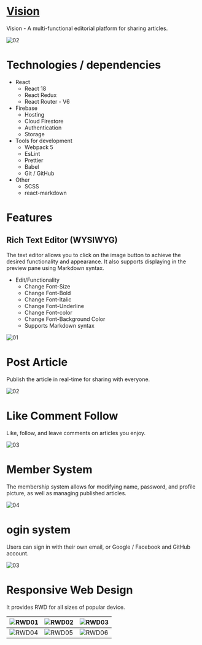 # [Vision](https://project-vision-5d7ae.web.app/)

Vision - A multi-functional editorial platform for sharing articles.


![02](https://user-images.githubusercontent.com/84265782/223356512-cf306b27-7236-4406-b680-0254aa787709.png)

# Technologies / dependencies

-   React
    -   React 18
    -   React Redux
    -   React Router - V6
-   Firebase
    -   Hosting
    -   Cloud Firestore
    -   Authentication
    -   Storage
-   Tools for development
    -   Webpack 5
    -   EsLint
    -   Prettier
    -   Babel
    -   Git / GitHub
-   Other
    -   SCSS
    -   react-markdown

# Features

## Rich Text Editor (WYSIWYG)

The text editor allows you to click on the image button to achieve the desired functionality and appearance. It also supports displaying in the preview pane using Markdown syntax.
-   Edit/Functionality
    -   Change Font-Size
    -   Change Font-Bold
    -   Change Font-Italic
    -   Change Font-Underline
    -   Change Font-color
    -   Change Font-Background Color
    -   Supports Markdown syntax

![01](https://user-images.githubusercontent.com/84265782/223608484-b6ba8d9b-f2a5-472b-9d17-a208486e97e8.gif)

# Post Article
Publish the article in real-time for sharing with everyone.

![02](https://user-images.githubusercontent.com/84265782/223608505-398d02ce-b0e0-4ba6-8505-5b64429aeb8a.gif)

# Like Comment Follow
Like, follow, and leave comments on articles you enjoy.

![03](https://user-images.githubusercontent.com/84265782/223608590-29b50d53-e5a0-47c0-81fa-7e73cfba2757.gif)

# Member System
The membership system allows for modifying name, password, and profile picture, as well as managing published articles.

![04](https://user-images.githubusercontent.com/84265782/223608654-d4da810a-082d-4655-ac96-62d858c4091f.gif)

# ogin system
Users can sign in with their own email, or Google / Facebook and GitHub account.

![03](https://user-images.githubusercontent.com/84265782/223609089-286f64cf-1da8-4574-8df0-f87a46764feb.png)

# Responsive Web Design
It provides RWD for all sizes of popular device.

|![RWD01](https://user-images.githubusercontent.com/84265782/223634318-b3eff1c9-88a9-49f9-b211-3af62dba72c6.png)|![RWD02](https://user-images.githubusercontent.com/84265782/223634343-2b0ebdae-f87b-46f0-94bb-aeb7bb5a7ffd.png)|![RWD03](https://user-images.githubusercontent.com/84265782/223634357-3d9c2e60-9872-4466-baf5-35d1beb5f9c3.png)|
| -------- | -------- | -------- |
|![RWD04](https://user-images.githubusercontent.com/84265782/223634531-dd14ac16-048c-4d74-8834-086fba3c750f.png)|![RWD05](https://user-images.githubusercontent.com/84265782/223634549-f5002175-f44f-4bad-9a3b-c88b12f72ff1.png)|![RWD06](https://user-images.githubusercontent.com/84265782/223634595-a1a12ee5-f2ae-4357-97e1-64149b390277.png)





                  

